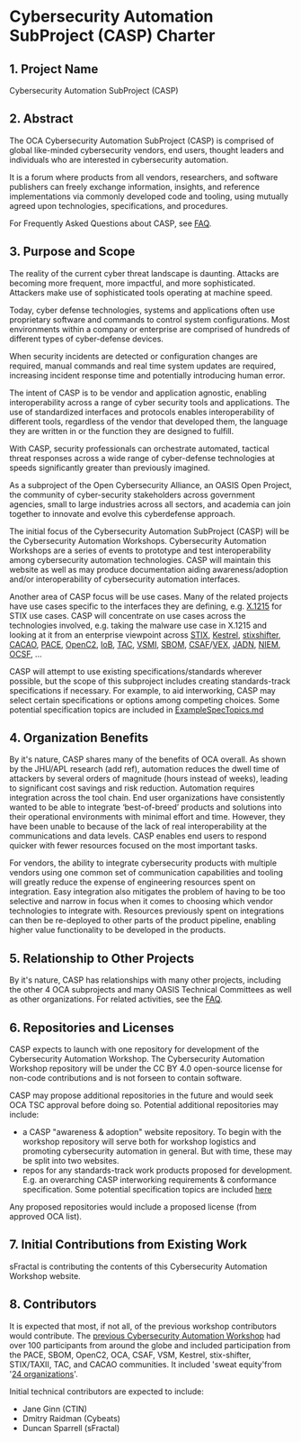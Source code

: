 # Cybersecurity Automation SubProject (CASP) Charter

## 1. Project Name

Cybersecurity Automation SubProject (CASP)

## 2. Abstract
The OCA Cybersecurity Automation SubProject (CASP)
is comprised of global like-minded cybersecurity vendors, end users,
thought leaders and individuals
who are interested in cybersecurity automation.

It is a forum where products
from all vendors, researchers, and software publishers
can freely exchange information, insights, and reference implementations
via commonly developed code and tooling,
using mutually agreed upon technologies, specifications, and procedures.

For Frequently Asked Questions about CASP,
see [FAQ](./CASP-FAQ.md).


## 3. Purpose and Scope
The reality of the current cyber threat landscape is daunting.
Attacks are becoming more frequent, more impactful, and more sophisticated.
Attackers make use of sophisticated tools operating at machine speed.

Today, cyber defense technologies, systems and applications
often use proprietary software and commands to
control system configurations.
Most environments within a company or enterprise
are comprised of hundreds of different types of cyber-defense devices.

When security incidents are detected or configuration changes are required,
manual commands and real time system updates are required,
increasing incident response time and potentially introducing human error.

The intent of CASP is to be vendor and application agnostic,
enabling interoperability across a range of
cyber security tools and applications.
The use of standardized interfaces and protocols enables
interoperability of different tools,
regardless of the vendor that developed them,
the language they are written in
or the function they are designed to fulfill.

With CASP, security professionals can orchestrate automated,
tactical threat responses across a wide range of
cyber-defense technologies at speeds significantly
greater than previously imagined.

As a subproject of the Open Cybersecurity Alliance,
an OASIS Open Project,
the community of cyber-security stakeholders across government agencies,
small to large industries across all sectors, and academia
can join together to innovate and evolve this cyberdefense approach.

The initial focus of the Cybersecurity Automation SubProject (CASP)
will be the Cybersecurity Automation Workshops.
Cybersecurity Automation Workshops are
a series of events to prototype and test
interoperability among cybersecurity automation technologies.
CASP will maintain this website as well as may produce documentation
aiding awareness/adoption and/or interoperability
of cybersecurity automation interfaces.

Another area of CASP focus will be use cases.
Many of the related projects have use cases specific
to the interfaces they are defining, e.g.
[X.1215](https://www.itu.int/rec/T-REC-X.1215/en)
for STIX use cases.
CASP will concentrate on use cases across the technologies involved,
e.g. taking the malware use case in X.1215 and looking at it from
an enterprise viewpoint across
[STIX](https://oasis-open.github.io/cti-documentation/stix/intro.html),
[Kestrel](https://github.com/opencybersecurityalliance/kestrel-lang),
[stixshifter](https://github.com/opencybersecurityalliance/stix-shifter),
[CACAO](https://docs.oasis-open.org/cacao/security-playbooks/v1.0/security-playbooks-v1.0.html),
[PACE](https://opencybersecurityalliance.org/pace/),
[OpenC2](https://openc2.org/),
[IoB](https://github.com/opencybersecurityalliance/oca-iob),
[TAC](https://www.oasis-open.org/committees/tc_home.php?wg_abbrev=tac),
[VSMI](https://www.oasis-open.org/committees/tc_home.php?wg_abbrev=vsmi),
[SBOM](https://www.cisa.gov/sbom),
[CSAF](https://www.oasis-open.org/committees/tc_home.php?wg_abbrev=csaf)/[VEX](https://www.cisa.gov/sites/default/files/publications/VEX_Use_Cases_Aprill2022.pdf),
[JADN](https://www.oasis-open.org/standard/specification-for-json-abstract-data-notation-jadn-version-1-0-committee-specification-01/),
[NIEM](https://github.com/niemopen/oasis-open-project#readme),
[OCSF](https://github.com/ocsf/), ...

CASP will attempt to use existing specifications/standards
wherever possible,
but the scope of this subproject
includes creating standards-track specifications
if necessary.
For example, to aid interworking,
CASP may select certain specifications
or options among competing choices.
Some potential specification topics are included in
[ExampleSpecTopics.md](./ExampleSpecTopics.md)

## 4. Organization Benefits
By it's nature, CASP shares many of the benefits of OCA overall.
As shown by the JHU/APL research (add ref),
automation reduces the dwell time of attackers
by several orders of magnitude (hours instead of weeks),
leading to significant cost savings and risk reduction.
Automation requires integration across the tool chain.
End user organizations have consistently wanted to be able
to integrate ‘best-of-breed’ products and solutions
into their operational environments with minimal effort and time.
However, they have been unable to because of the
lack of real interoperability at the communications and data levels.
CASP enables end users to respond quicker with fewer resources
focused on the most important tasks.

For vendors, the ability to integrate cybersecurity products
with multiple vendors
using one common set of communication capabilities and tooling will greatly
reduce the expense of engineering resources spent on integration.
Easy integration also mitigates the problem of having to be too selective
and narrow in focus when it comes to choosing which
vendor technologies to integrate with.
Resources previously spent on integrations can then be re-deployed
to other parts of the product pipeline, enabling higher value functionality
to be developed in the products.

## 5. Relationship to Other Projects
By it's nature, CASP has relationships with many other
projects, including the other 4 OCA subprojects and
many OASIS Technical Committees
as well as other organizations.
For related activities, see the
[FAQ](./OCA-Automation-FAQ.md).

## 6. Repositories and Licenses
CASP expects to launch with one repository
for development of the Cybersecurity Automation Workshop.
The Cybersecurity Automation Workshop repository
will be under
the CC BY 4.0 open-source license
for non-code contributions
and is not forseen to contain software.

CASP may propose additional repositories in the future
and would seek OCA TSC approval before doing so.
Potential additional repositories may include:
* a CASP "awareness & adoption" website repository. To begin with the workshop repository will serve both for workshop logistics and promoting cybersecurity automation in general. But with time, these may be split into two websites.
* repos for any standards-track work products proposed for development.
E.g. an overarching CASP interworking requirements & conformance specification.
Some potential specification topics are included
[here](./ExampleSpecTopics.md)

Any proposed repositories would include a proposed license
(from approved OCA list).

## 7. Initial Contributions from Existing Work
sFractal is contributing the contents of
this Cybersecurity Automation Workshop website.

## 8. Contributors
It is expected that most, if not all,
of the previous workshop contributors
would contribute.
The [previous Cybersecurity Automation Workshop](http://www.cybersecurityautomationworkshop.org/Results/)
had over 100 participants from around the globe
and included participation from the
PACE, SBOM, OpenC2, OCA, CSAF,
VSM, Kestrel, stix-shifter, STIX/TAXII, TAC,
and CACAO communities.
It included 'sweat equity'from
'[24 organizations](http://www.cybersecurityautomationworkshop.org/SweatEquity/)'.

Initial technical contributors are expected to include:
* Jane Ginn (CTIN)
* Dmitry Raidman (Cybeats)
* Duncan Sparrell (sFractal)